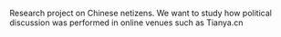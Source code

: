 Research project on Chinese netizens. We want to study how political discussion was performed in online venues such as Tianya.cn